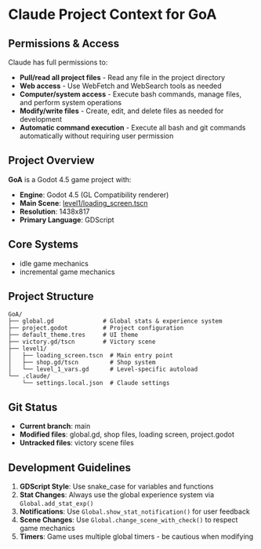 # Claude Project Context for GoA

## Permissions & Access
Claude has full permissions to:
- **Pull/read all project files** - Read any file in the project directory
- **Web access** - Use WebFetch and WebSearch tools as needed
- **Computer/system access** - Execute bash commands, manage files, and perform system operations
- **Modify/write files** - Create, edit, and delete files as needed for development
- **Automatic command execution** - Execute all bash and git commands automatically without requiring user permission

## Project Overview
**GoA** is a Godot 4.5 game project with:
- **Engine**: Godot 4.5 (GL Compatibility renderer)
- **Main Scene**: [level1/loading_screen.tscn](level1/loading_screen.tscn)
- **Resolution**: 1438x817
- **Primary Language**: GDScript

## Core Systems

- idle game mechanics
- incremental game mechanics

## Project Structure
```
GoA/
├── global.gd              # Global stats & experience system
├── project.godot          # Project configuration
├── default_theme.tres     # UI theme
├── victory.gd/tscn        # Victory scene
├── level1/
│   ├── loading_screen.tscn  # Main entry point
│   ├── shop.gd/tscn         # Shop system
│   └── level_1_vars.gd      # Level-specific autoload
└── .claude/
    └── settings.local.json  # Claude settings
```

## Git Status
- **Current branch**: main
- **Modified files**: global.gd, shop files, loading screen, project.godot
- **Untracked files**: victory scene files

## Development Guidelines
1. **GDScript Style**: Use snake_case for variables and functions
2. **Stat Changes**: Always use the global experience system via `Global.add_stat_exp()`
3. **Notifications**: Use `Global.show_stat_notification()` for user feedback
4. **Scene Changes**: Use `Global.change_scene_with_check()` to respect game mechanics
5. **Timers**: Game uses multiple global timers - be cautious when modifying
